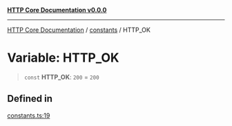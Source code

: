 [**HTTP Core Documentation v0.0.0**](../../README.md)

***

[HTTP Core Documentation](../../modules.md) / [constants](../README.md) / HTTP\_OK

# Variable: HTTP\_OK

> `const` **HTTP\_OK**: `200` = `200`

## Defined in

[constants.ts:19](https://github.com/stonemjs/http-core/blob/a162480c16327760396238c341daab61793d5440/src/constants.ts#L19)
